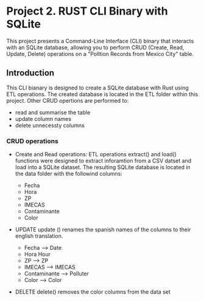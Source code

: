 # Project 2. RUST CLI Binary with SQLite 

This project presents a Command-Line Interface (CLI) binary that interacts with an SQLite database, allowing you to perform CRUD (Create, Read, Update, Delete) operations on a "Polltion Records from Mexico City" table.  

## Introduction
This CLI bianary is designed to create a SQLite database with Rust using ETL operations. The created database is located in the ETL folder within this project. Other CRUD opertions are performed to:
- read and summarise the table
- update column names
- delete unnecessty columns


### CRUD operations
- Create and Read operations: ETL operations 
extract() and load() functions were designed to extract inforamtion from a CSV datset and load into a SQLite dataset. The resulting SQLite database is located in the data folder with the followind columns:
    - Fecha
    - Hora
    - ZP
    - IMECAS 
    - Contaminante
    - Color 

- UPDATE
update () renames the spanish names of the columns to their english translation. 
    - Fecha --> Date
    - Hora  Hour
    - ZP --> ZP
    - IMECAS --> IMECAS  
    - Contaminante --> Polluter
    - Color --> Color 

- DELETE
delete() removes the color columns from the data set
